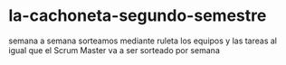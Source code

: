 # la-cachoneta-segundo-semestre
semana a semana sorteamos mediante ruleta los equipos y las tareas
al igual que el Scrum Master va a ser sorteado por semana
